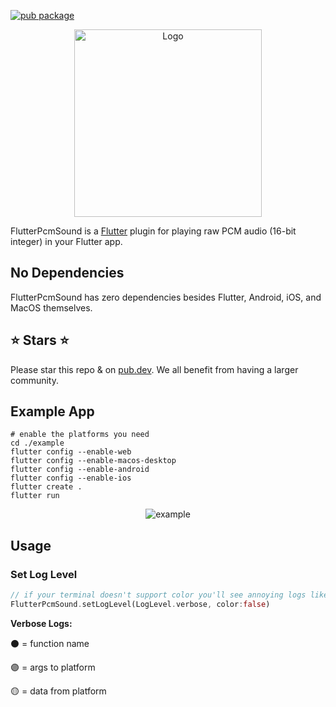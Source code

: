 [![pub package](https://img.shields.io/pub/v/flutter_pcm_sound.svg)](https://pub.dartlang.org/packages/flutter_pcm_sound)

<p align="center">
    <img alt="Logo" src="https://github.com/chipweinberger/flutter_pcm_sound/blob/master/site/logo.png?raw=true" style="height: 300px;" />
</p>

FlutterPcmSound is a [Flutter](https://flutter.dev) plugin for playing raw PCM audio (16-bit integer) in your Flutter app.

## No Dependencies

FlutterPcmSound has zero dependencies besides Flutter, Android, iOS, and MacOS themselves.

## ⭐ Stars ⭐

Please star this repo & on [pub.dev](https://pub.dev/packages/flutter_pcm_sound). We all benefit from having a larger community.

## Example App

```
# enable the platforms you need
cd ./example
flutter config --enable-web                           
flutter config --enable-macos-desktop                                                      
flutter config --enable-android 
flutter config --enable-ios 
flutter create .
flutter run
```

<p align="center">
<img alt="example" src="https://github.com/chipweinberger/flutter_pcm_sound/blob/master/site/example.png?raw=true" />
</p>

## Usage

### Set Log Level

```dart
// if your terminal doesn't support color you'll see annoying logs like `\x1B[1;35m`
FlutterPcmSound.setLogLevel(LogLevel.verbose, color:false)
```

**Verbose Logs:**

⚫ = function name

🟣 = args to platform

🟡 = data from platform


